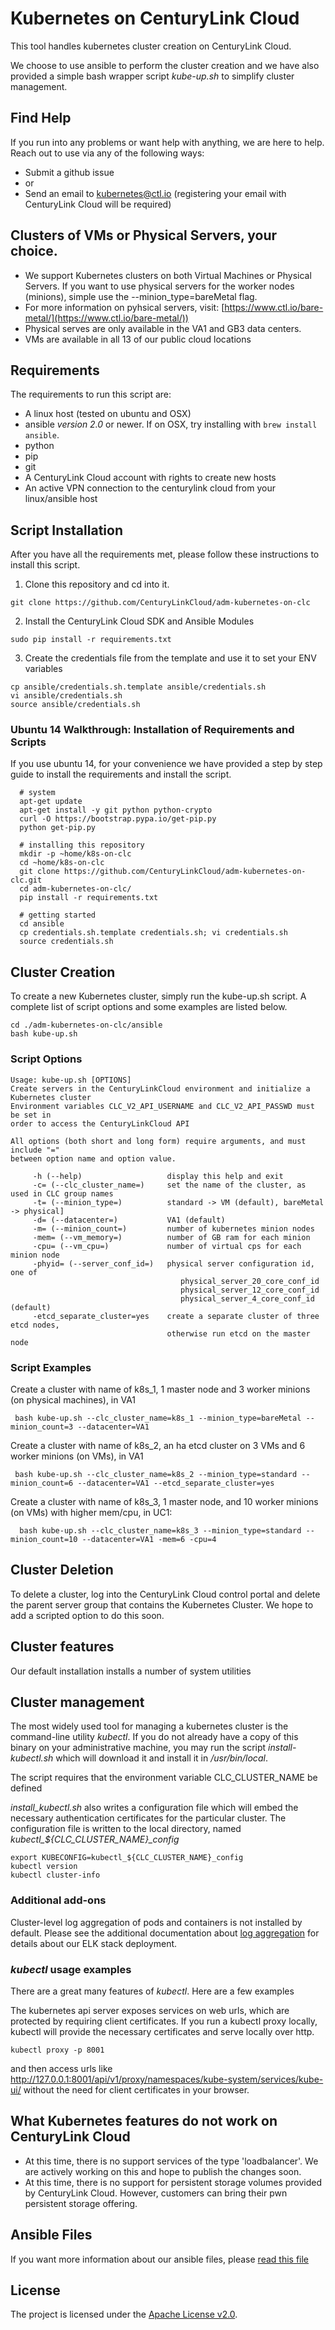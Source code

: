 # Kubernetes on CenturyLink Cloud
This tool handles kubernetes cluster creation on CenturyLink Cloud.  

We choose to use ansible to perform the cluster creation and we have also provided a simple bash wrapper script _kube-up.sh_ to simplify cluster management.

## Find Help
If you run into any problems or want help with anything, we are here to help. Reach out to use via any of the following ways:
- Submit a github issue
- or
- Send an email to kubernetes@ctl.io (registering your email with CenturyLink Cloud will be required)

## Clusters of VMs or Physical Servers, your choice.
- We support Kubernetes clusters on both Virtual Machines or Physical Servers. If you want to use physical servers for the worker nodes (minions), simple use the --minion_type=bareMetal flag.
- For more information on pyhsical servers, visit: [https://www.ctl.io/bare-metal/](https://www.ctl.io/bare-metal/))
- Physical serves are only available in the VA1 and GB3 data centers.
- VMs are available in all 13 of our public cloud locations

## Requirements
The requirements to run this script are:
- A linux host (tested on ubuntu and OSX)
- ansible _version 2.0_ or newer.  If on OSX, try installing with `brew install ansible`.
- python
- pip
- git
- A CenturyLink Cloud account with rights to create new hosts
- An active VPN connection to the centurylink cloud from your linux/ansible host

## Script Installation
After you have all the requirements met, please follow these instructions to install this script.

1) Clone this repository and cd into it.

```
git clone https://github.com/CenturyLinkCloud/adm-kubernetes-on-clc
```

2) Install the CenturyLink Cloud SDK and Ansible Modules

```
sudo pip install -r requirements.txt
```

3) Create the credentials file from the template and use it to set your ENV variables

```
cp ansible/credentials.sh.template ansible/credentials.sh
vi ansible/credentials.sh
source ansible/credentials.sh
```

### Ubuntu 14 Walkthrough: Installation of Requirements and Scripts
If you use ubuntu 14, for your convenience we have provided a step by step guide to install the requirements and install the script.

```
  # system
  apt-get update
  apt-get install -y git python python-crypto
  curl -O https://bootstrap.pypa.io/get-pip.py
  python get-pip.py

  # installing this repository
  mkdir -p ~home/k8s-on-clc
  cd ~home/k8s-on-clc
  git clone https://github.com/CenturyLinkCloud/adm-kubernetes-on-clc.git
  cd adm-kubernetes-on-clc/
  pip install -r requirements.txt

  # getting started
  cd ansible
  cp credentials.sh.template credentials.sh; vi credentials.sh
  source credentials.sh
```

## Cluster Creation
To create a new Kubernetes cluster, simply run the kube-up.sh script. A complete list of script options and some examples are listed below.

```
cd ./adm-kubernetes-on-clc/ansible
bash kube-up.sh
```

### Script Options

```
Usage: kube-up.sh [OPTIONS]
Create servers in the CenturyLinkCloud environment and initialize a Kubernetes cluster
Environment variables CLC_V2_API_USERNAME and CLC_V2_API_PASSWD must be set in
order to access the CenturyLinkCloud API

All options (both short and long form) require arguments, and must include "="
between option name and option value.

     -h (--help)                   display this help and exit
     -c= (--clc_cluster_name=)     set the name of the cluster, as used in CLC group names
     -t= (--minion_type=)          standard -> VM (default), bareMetal -> physical]
     -d= (--datacenter=)           VA1 (default)
     -m= (--minion_count=)         number of kubernetes minion nodes
     -mem= (--vm_memory=)          number of GB ram for each minion
     -cpu= (--vm_cpu=)             number of virtual cps for each minion node
     -phyid= (--server_conf_id=)   physical server configuration id, one of
                                      physical_server_20_core_conf_id
                                      physical_server_12_core_conf_id
                                      physical_server_4_core_conf_id (default)
     -etcd_separate_cluster=yes    create a separate cluster of three etcd nodes,
                                   otherwise run etcd on the master node
```

### Script Examples
Create a cluster with name of k8s_1, 1 master node and 3 worker minions (on physical machines), in VA1

```
 bash kube-up.sh --clc_cluster_name=k8s_1 --minion_type=bareMetal --minion_count=3 --datacenter=VA1
```

Create a cluster with name of k8s_2, an ha etcd cluster on 3 VMs and 6 worker minions (on VMs), in VA1

```
 bash kube-up.sh --clc_cluster_name=k8s_2 --minion_type=standard --minion_count=6 --datacenter=VA1 --etcd_separate_cluster=yes
```

Create a cluster with name of k8s_3, 1 master node, and 10 worker minions (on VMs) with higher mem/cpu, in UC1:

```
  bash kube-up.sh --clc_cluster_name=k8s_3 --minion_type=standard --minion_count=10 --datacenter=VA1 -mem=6 -cpu=4
```

## Cluster Deletion
To delete a cluster, log into the CenturyLink Cloud control portal and delete the
parent server group that contains the Kubernetes Cluster. We hope to add a
scripted option to do this soon.

## Cluster features
Our default installation installs a number of system utilities

## Cluster management

The most widely used tool for managing a kubernetes cluster is the command-line
utility _kubectl_.  If you do not already have a copy of this binary on your
administrative machine, you may run the script _install-kubectl.sh_ which will
download it and install it in _/usr/bin/local_.

The script requires that the environment variable CLC_CLUSTER_NAME be defined

_install_kubectl.sh_ also writes a configuration file which will embed the necessary
authentication certificates for the particular cluster.  The configuration file is
written to the local directory, named *kubectl_${CLC_CLUSTER_NAME}_config*

```
export KUBECONFIG=kubectl_${CLC_CLUSTER_NAME}_config
kubectl version
kubectl cluster-info
```

### Additional add-ons

Cluster-level log aggregation of pods and containers is not installed by default.
Please see the additional documentation about [log aggregation](log_aggregation.md)
for details about our ELK stack deployment.

### _kubectl_ usage examples

There are a great many features of _kubectl_.  Here are a few examples

The kubernetes api server exposes services on web urls, which are protected by requiring
client certificates.  If you run a kubectl proxy locally, kubectl will provide
the necessary certificates and serve locally over http.
```
kubectl proxy -p 8001
```
and then access urls like http://127.0.0.1:8001/api/v1/proxy/namespaces/kube-system/services/kube-ui/
without the need for client certificates in your browser.





## What Kubernetes features do not work on CenturyLink Cloud
- At this time, there is no support services of the type 'loadbalancer'. We are actively working on this and hope to publish the changes soon.
- At this time, there is no support for persistent storage volumes provided by CenturyLink Cloud. However, customers can bring their pwn persistent storage offering.

## Ansible Files
If you want more information about our ansible files, please [read this file](ansible/README.md)

## License
The project is licensed under the [Apache License v2.0](http://www.apache.org/licenses/LICENSE-2.0.html).
